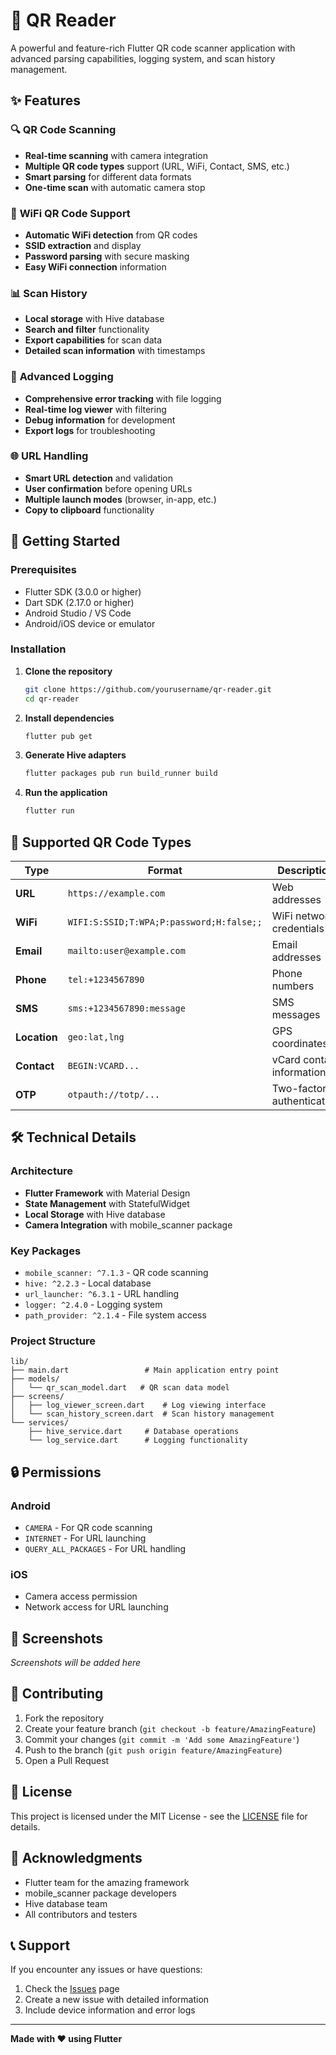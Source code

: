 # 📱 QR Reader

A powerful and feature-rich Flutter QR code scanner application with advanced parsing capabilities, logging system, and scan history management.

## ✨ Features

### 🔍 **QR Code Scanning**
- **Real-time scanning** with camera integration
- **Multiple QR code types** support (URL, WiFi, Contact, SMS, etc.)
- **Smart parsing** for different data formats
- **One-time scan** with automatic camera stop

### 📶 **WiFi QR Code Support**
- **Automatic WiFi detection** from QR codes
- **SSID extraction** and display
- **Password parsing** with secure masking
- **Easy WiFi connection** information

### 📊 **Scan History**
- **Local storage** with Hive database
- **Search and filter** functionality
- **Export capabilities** for scan data
- **Detailed scan information** with timestamps

### 🔧 **Advanced Logging**
- **Comprehensive error tracking** with file logging
- **Real-time log viewer** with filtering
- **Debug information** for development
- **Export logs** for troubleshooting

### 🌐 **URL Handling**
- **Smart URL detection** and validation
- **User confirmation** before opening URLs
- **Multiple launch modes** (browser, in-app, etc.)
- **Copy to clipboard** functionality

## 🚀 Getting Started

### Prerequisites
- Flutter SDK (3.0.0 or higher)
- Dart SDK (2.17.0 or higher)
- Android Studio / VS Code
- Android/iOS device or emulator

### Installation

1. **Clone the repository**
   ```bash
   git clone https://github.com/yourusername/qr-reader.git
   cd qr-reader
   ```

2. **Install dependencies**
   ```bash
   flutter pub get
   ```

3. **Generate Hive adapters**
   ```bash
   flutter packages pub run build_runner build
   ```

4. **Run the application**
   ```bash
   flutter run
   ```

## 📱 Supported QR Code Types

| Type | Format | Description |
|------|--------|-------------|
| **URL** | `https://example.com` | Web addresses |
| **WiFi** | `WIFI:S:SSID;T:WPA;P:password;H:false;;` | WiFi network credentials |
| **Email** | `mailto:user@example.com` | Email addresses |
| **Phone** | `tel:+1234567890` | Phone numbers |
| **SMS** | `sms:+1234567890:message` | SMS messages |
| **Location** | `geo:lat,lng` | GPS coordinates |
| **Contact** | `BEGIN:VCARD...` | vCard contact information |
| **OTP** | `otpauth://totp/...` | Two-factor authentication |

## 🛠️ Technical Details

### **Architecture**
- **Flutter Framework** with Material Design
- **State Management** with StatefulWidget
- **Local Storage** with Hive database
- **Camera Integration** with mobile_scanner package

### **Key Packages**
- `mobile_scanner: ^7.1.3` - QR code scanning
- `hive: ^2.2.3` - Local database
- `url_launcher: ^6.3.1` - URL handling
- `logger: ^2.4.0` - Logging system
- `path_provider: ^2.1.4` - File system access

### **Project Structure**
```
lib/
├── main.dart                 # Main application entry point
├── models/
│   └── qr_scan_model.dart   # QR scan data model
├── screens/
│   ├── log_viewer_screen.dart    # Log viewing interface
│   └── scan_history_screen.dart  # Scan history management
└── services/
    ├── hive_service.dart     # Database operations
    └── log_service.dart      # Logging functionality
```

## 🔒 Permissions

### Android
- `CAMERA` - For QR code scanning
- `INTERNET` - For URL launching
- `QUERY_ALL_PACKAGES` - For URL handling

### iOS
- Camera access permission
- Network access for URL launching

## 📸 Screenshots

*Screenshots will be added here*

## 🤝 Contributing

1. Fork the repository
2. Create your feature branch (`git checkout -b feature/AmazingFeature`)
3. Commit your changes (`git commit -m 'Add some AmazingFeature'`)
4. Push to the branch (`git push origin feature/AmazingFeature`)
5. Open a Pull Request

## 📄 License

This project is licensed under the MIT License - see the [LICENSE](LICENSE) file for details.

## 🙏 Acknowledgments

- Flutter team for the amazing framework
- mobile_scanner package developers
- Hive database team
- All contributors and testers

## 📞 Support

If you encounter any issues or have questions:

1. Check the [Issues](https://github.com/yourusername/qr-reader/issues) page
2. Create a new issue with detailed information
3. Include device information and error logs

---

**Made with ❤️ using Flutter**